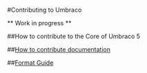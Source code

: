 #Contributing to Umbraco

** Work in progress **

##How to contribute to the Core of Umbraco 5

##[How to contribute documentation](Contribute-Documentation.md)

##[Format Guide](Format-Guide.md)